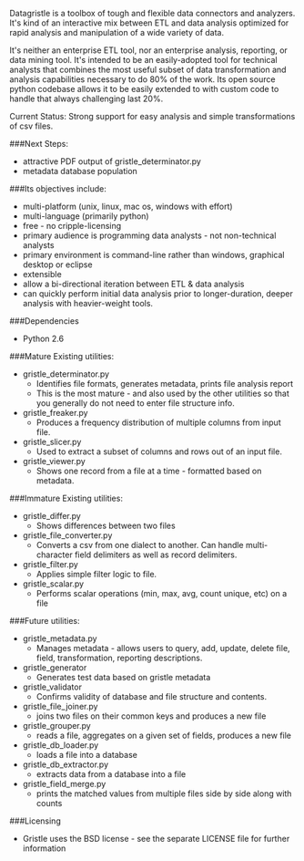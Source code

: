 Datagristle is a toolbox of tough and flexible data connectors and analyzers.  
It's kind of an interactive mix between ETL and data analysis optimized for 
rapid analysis and manipulation of a wide variety of data.

It's neither an enterprise ETL tool, nor an enterprise analysis, reporting, 
or data mining tool.  It's intended to be an easily-adopted tool for technical
analysts that combines the most useful subset of data transformation and 
analysis capabilities necessary to do 80% of the work.  Its open source python
codebase allows it to be easily extended to with custom code to handle that
always challenging last 20%.


Current Status:  Strong support for easy analysis and simple transformations of
csv files. 

###Next Steps:  

   * attractive PDF output of gristle_determinator.py
   * metadata database population

###Its objectives include:

   * multi-platform (unix, linux, mac os, windows with effort) 
   * multi-language (primarily python)
   * free - no cripple-licensing
   * primary audience is programming data analysts - not non-technical analysts
   * primary environment is command-line rather than windows, graphical desktop
     or eclipse
   * extensible
   * allow a bi-directional iteration between ETL & data analysis
   * can quickly perform initial data analysis prior to longer-duration, deeper
     analysis with heavier-weight tools.

###Dependencies

   * Python 2.6

###Mature Existing utilities:

   * gristle_determinator.py 
       - Identifies file formats, generates metadata, prints file analysis report
       - This is the most mature - and also used by the other utilities so that 
         you generally do not need to enter file structure info.
   * gristle_freaker.py
       - Produces a frequency distribution of multiple columns from input file.
   * gristle_slicer.py
       - Used to extract a subset of columns and rows out of an input file.
   * gristle_viewer.py
       - Shows one record from a file at a time - formatted based on metadata. 

###Immature Existing utilities:

   * gristle_differ.py
       - Shows differences between two files
   * gristle_file\_converter.py
       - Converts a csv from one dialect to another.  Can handle multi-character
         field delimiters as well as record delimiters.
   * gristle_filter.py 
       - Applies simple filter logic to file.
   * gristle_scalar.py
       - Performs scalar operations (min, max, avg, count unique, etc) on a file

###Future utilities:

   * gristle_metadata.py 
       - Manages metadata - allows users to query, add, update, delete
         file, field, transformation, reporting descriptions.
   * gristle_generator
       - Generates test data based on gristle metadata
   * gristle_validator 
       - Confirms validity of database and file structure and contents.
   * gristle_file\_joiner.py
       - joins two files on their common keys and produces a new file
   * gristle_grouper.py
       - reads a file, aggregates on a given set of fields, produces a new file
   * gristle_db\_loader.py 
       - loads a file into a database
   * gristle_db\_extractor.py 
       - extracts data from a database into a file
   * gristle_field\_merge.py 
       - prints the matched values from multiple files side by side along with counts

###Licensing

   * Gristle uses the BSD license - see the separate LICENSE file for further 
     information


